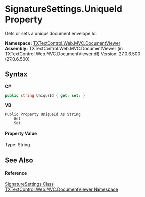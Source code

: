 # SignatureSettings.UniqueId Property 
 

Gets or sets a unique document envelope Id.

**Namespace:**&nbsp;<a href="N_TXTextControl_Web_MVC_DocumentViewer">TXTextControl.Web.MVC.DocumentViewer</a><br />**Assembly:**&nbsp;TXTextControl.Web.MVC.DocumentViewer (in TXTextControl.Web.MVC.DocumentViewer.dll) Version: 27.0.6.500 (27.0.6.500)

## Syntax

**C#**<br />
``` C#
public string UniqueId { get; set; }
```

**VB**<br />
``` VB
Public Property UniqueId As String
	Get
	Set
```


#### Property Value
Type: String

## See Also


#### Reference
<a href="T_TXTextControl_Web_MVC_DocumentViewer_SignatureSettings">SignatureSettings Class</a><br /><a href="N_TXTextControl_Web_MVC_DocumentViewer">TXTextControl.Web.MVC.DocumentViewer Namespace</a><br />